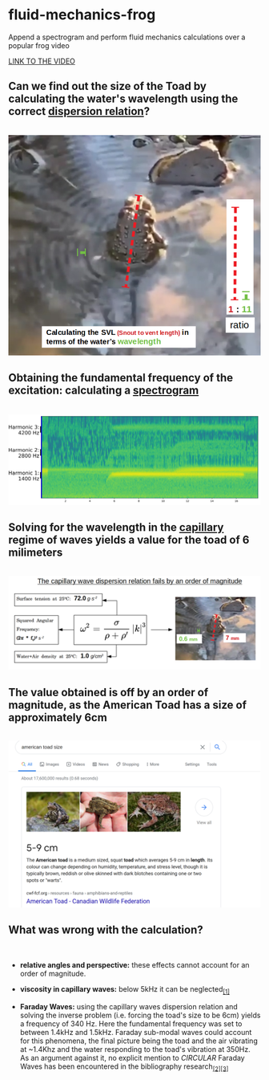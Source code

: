 # fluid-mechanics-frog
Append a spectrogram and perform fluid mechanics calculations over a popular frog video

<a href="https://www.youtube.com/watch?v=HNv2prl0WOM&feature=youtu.be">LINK TO THE VIDEO</a>
<br>
<h2><b>Can we find out the size of the Toad by calculating the water's wavelength using the correct <a href="https://en.wikipedia.org/wiki/Dispersion_relation">dispersion relation</a>?</b></h2>
<br>
<img src="static/statement.png">
<br>
<h2><b>Obtaining the fundamental frequency of the excitation: calculating a <a href="https://en.wikipedia.org/wiki/Spectrogram">spectrogram</a></b></h2>
<br>
<img src="static/spectrogram.png">
<br>
<h2><b>Solving for the wavelength in the <a href="https://en.wikipedia.org/wiki/Capillary_wave">capillary</a> regime of waves yields a value for the toad of 6 milimeters</b></h2>
<br>
<img src="static/calculation.png">
<br>
<h2><b>The value obtained is off by an order of magnitude, as the American Toad has a size of approximately 6cm</b></h2>
<br>
<img src="static/american-toad.png">
<br>
<h2><b>What was wrong with the calculation?</b></h2>
<br>

* <b>relative angles and perspective:</b> these effects cannot account for an order of magnitude.

* <b>viscosity in capillary waves:</b> below 5kHz it can be neglected<sub><a href="https://www.sciencedirect.com/science/article/abs/pii/S0165212510000806">[1]</a></sub>

* <b>Faraday Waves:</b> using the capillary waves dispersion relation and solving the inverse problem (i.e. forcing the toad's size to be 6cm) yields a frequency of 340 Hz. Here the fundamental frequency was set to between 1.4kHz and 1.5kHz. Faraday sub-modal waves could account for this phenomena, the final picture being the toad and the air vibrating at ~1.4Khz and the water responding to the toad's vibration at 350Hz. As an argument against it, no explicit mention to <i>CIRCULAR</i> Faraday Waves has been encountered in the bibliography research<sub><a href="https://journals.aps.org/pre/abstract/10.1103/PhysRevE.100.053106">[2]</a></sub><sub><a href="https://www.cambridge.org/core/journals/journal-of-fluid-mechanics/article/subharmonic-capillarygravity-waves-in-large-containers-subject-to-horizontal-vibrations/83FD4B29CEFC16C82139623944F5FCE6">[3]</a></sub>
